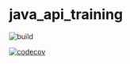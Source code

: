 # java_api_training

![build](https://github.com/vassily18/java_api_training/actions/workflows/build.yml/badge.svg)

[![codecov](https://codecov.io/gh/vassily18/java_api_training/branch/main/graph/badge.svg?token=8d47cf8b-a987-469e-8227-621a5922fbed)](https://codecov.io/gh/vassily18/java_api_training)
